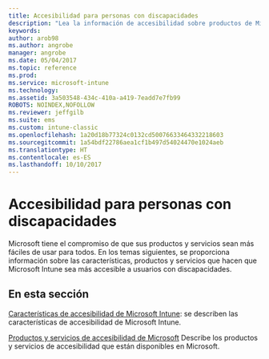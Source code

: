 ```yaml
---
title: Accesibilidad para personas con discapacidades
description: "Lea la información de accesibilidad sobre productos de Microsoft."
keywords: 
author: arob98
ms.author: angrobe
manager: angrobe
ms.date: 05/04/2017
ms.topic: reference
ms.prod: 
ms.service: microsoft-intune
ms.technology: 
ms.assetid: 3a503548-434c-410a-a419-7eadd7e7fb99
ROBOTS: NOINDEX,NOFOLLOW
ms.reviewer: jeffgilb
ms.suite: ems
ms.custom: intune-classic
ms.openlocfilehash: 1a20d18b77324c0132cd50076633464332218603
ms.sourcegitcommit: 1a54bdf22786aea1cf1b497d54024470e1024aeb
ms.translationtype: HT
ms.contentlocale: es-ES
ms.lasthandoff: 10/10/2017
---
```

# <a name="accessibility-for-people-with-disabilities"></a>Accesibilidad para personas con discapacidades
Microsoft tiene el compromiso de que sus productos y servicios sean más fáciles de usar para todos. En los temas siguientes, se proporciona información sobre las características, productos y servicios que hacen que Microsoft Intune sea más accesible a usuarios con discapacidades.

## <a name="in-this-section"></a>En esta sección
[Características de accesibilidad de Microsoft Intune](accessibility-features-of-microsoft-intune.md): se describen las características de accesibilidad de Microsoft Intune.

[Productos y servicios de accesibilidad de Microsoft](accessibility-products-and-services-from-microsoft.md) Describe los productos y servicios de accesibilidad que están disponibles en Microsoft.
